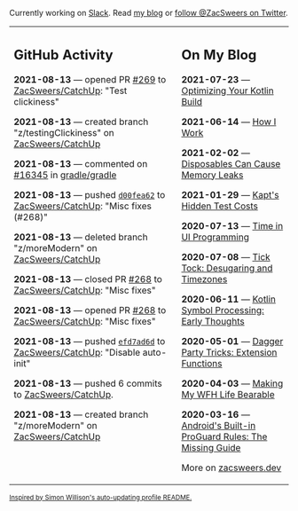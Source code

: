 Currently working on [Slack](https://slack.com/). Read [my blog](https://zacsweers.dev/) or [follow @ZacSweers on Twitter](https://twitter.com/ZacSweers).

<table><tr><td valign="top" width="60%">

## GitHub Activity
<!-- githubActivity starts -->
**2021-08-13** — opened PR [#269](https://api.github.com/repos/ZacSweers/CatchUp/pulls/269) to [ZacSweers/CatchUp](https://api.github.com/repos/ZacSweers/CatchUp): "Test clickiness"

**2021-08-13** — created branch "z/testingClickiness" on [ZacSweers/CatchUp](https://api.github.com/repos/ZacSweers/CatchUp)

**2021-08-13** — commented on [#16345](https://github.com/gradle/gradle/issues/16345#issuecomment-898771762) in [gradle/gradle](https://api.github.com/repos/gradle/gradle)

**2021-08-13** — pushed [`d00fea62`](https://github.com/ZacSweers/CatchUp/commit/d00fea626c847c575b3fe3d854824fa803dd430b) to [ZacSweers/CatchUp](https://api.github.com/repos/ZacSweers/CatchUp): "Misc fixes (#268)"

**2021-08-13** — deleted branch "z/moreModern" on [ZacSweers/CatchUp](https://api.github.com/repos/ZacSweers/CatchUp)

**2021-08-13** — closed PR [#268](https://api.github.com/repos/ZacSweers/CatchUp/pulls/268) to [ZacSweers/CatchUp](https://api.github.com/repos/ZacSweers/CatchUp): "Misc fixes"

**2021-08-13** — opened PR [#268](https://api.github.com/repos/ZacSweers/CatchUp/pulls/268) to [ZacSweers/CatchUp](https://api.github.com/repos/ZacSweers/CatchUp): "Misc fixes"

**2021-08-13** — pushed [`efd7ad6d`](https://github.com/ZacSweers/CatchUp/commit/efd7ad6d3ab2a203cf12543dbd844097c9193c3e) to [ZacSweers/CatchUp](https://api.github.com/repos/ZacSweers/CatchUp): "Disable auto-init"

**2021-08-13** — pushed 6 commits to [ZacSweers/CatchUp](https://api.github.com/repos/ZacSweers/CatchUp).

**2021-08-13** — created branch "z/moreModern" on [ZacSweers/CatchUp](https://api.github.com/repos/ZacSweers/CatchUp)
<!-- githubActivity ends -->
</td><td valign="top" width="40%">

## On My Blog
<!-- blog starts -->
**2021-07-23** — [Optimizing Your Kotlin Build](https://www.zacsweers.dev/optimizing-your-kotlin-build/)

**2021-06-14** — [How I Work](https://www.zacsweers.dev/how-i-work/)

**2021-02-02** — [Disposables Can Cause Memory Leaks](https://www.zacsweers.dev/disposables-can-cause-memory-leaks/)

**2021-01-29** — [Kapt's Hidden Test Costs](https://www.zacsweers.dev/kapts-hidden-test-costs/)

**2020-07-13** — [Time in UI Programming](https://www.zacsweers.dev/time-in-ui/)

**2020-07-08** — [Tick Tock: Desugaring and Timezones](https://www.zacsweers.dev/ticktock-desugaring-timezones/)

**2020-06-11** — [Kotlin Symbol Processing: Early Thoughts](https://www.zacsweers.dev/kotlin-symbol-processor-early-thoughts/)

**2020-05-01** — [Dagger Party Tricks: Extension Functions](https://www.zacsweers.dev/dagger-party-tricks-extension-functions/)

**2020-04-03** — [Making My WFH Life Bearable](https://www.zacsweers.dev/making-wfh-life-bearable/)

**2020-03-16** — [Android's Built-in ProGuard Rules: The Missing Guide](https://www.zacsweers.dev/android-proguard-rules/)
<!-- blog ends -->
More on [zacsweers.dev](https://zacsweers.dev/)
</td></tr></table>

<sub><a href="https://simonwillison.net/2020/Jul/10/self-updating-profile-readme/">Inspired by Simon Willison's auto-updating profile README.</a></sub>